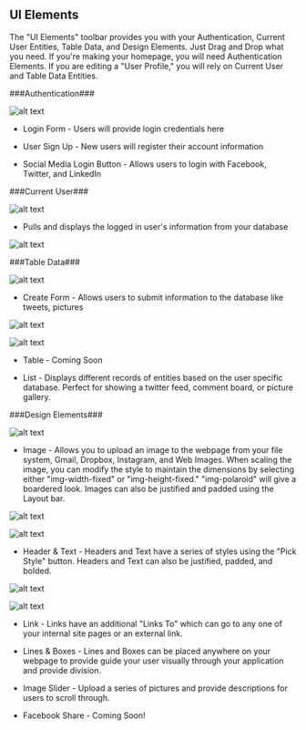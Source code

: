 ## UI Elements ##


The "UI Elements" toolbar provides you with your Authentication, Current User Entities, Table Data, and Design Elements. Just Drag and Drop what you need. If you're making your homepage, you will need Authentication Elements. If you are editing a "User Profile," you will rely on Current User and Table Data Entities.


###Authentication###

![alt text](http://appcubator.com/static/img/tutorial/Elements_1.png)

- Login Form - Users will provide login credentials here
	
- User Sign Up - New users will register their account information
	
- Social Media Login Button - Allows users to login with Facebook, Twitter, and LinkedIn


###Current User###

![alt text](http://appcubator.com/static/img/tutorial/Elements_2.png) 

- Pulls and displays the logged in user's information from your database 

![alt text](http://appcubator.com/static/img/tutorial/Current_User.png)


###Table Data###

![alt text](http://appcubator.com/static/img/tutorial/Elements_3.png)

- Create Form - Allows users to submit information to the database like tweets, pictures

![alt text](http://appcubator.com/static/img/tutorial/Edit_Form.png)

![alt text](http://appcubator.com/static/img/tutorial/Form_Editor.png)

- Table - Coming Soon

- List - Displays different records of entities based on the user specific database. Perfect for showing a twitter feed, comment board, or picture gallery.


###Design Elements###

![alt text](http://appcubator.com/static/img/tutorial/Elements_4.png)

- Image - Allows you to upload an image to the webpage from your file system, Gmail, Dropbox, Instagram, and Web Images. When scaling the image, you can modify the style to maintain the dimensions by selecting either "img-width-fixed" or "img-height-fixed." "img-polaroid" will give a boardered look. Images can also be justified and padded using the Layout bar.

![alt text](http://appcubator.com/static/img/tutorial/Image_1.png)

![alt text](http://appcubator.com/static/img/tutorial/Image_Upload.png) 

- Header & Text - Headers and Text have a series of styles using the "Pick Style" button. Headers and Text can also be justified, padded, and bolded. 

![alt text](http://appcubator.com/static/img/tutorial/Header.png)

![alt text](http://appcubator.com/static/img/tutorial/Header_2.png)

- Link - Links have an additional "Links To" which can go to any one of your internal site pages or an external link.

- Lines & Boxes - Lines and Boxes can be placed anywhere on your webpage to provide guide your user visually through your application and provide division.

- Image Slider - Upload a series of pictures and provide descriptions for users to scroll through.

- Facebook Share - Coming Soon!
